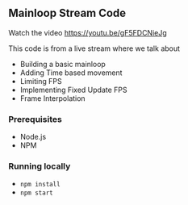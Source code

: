 ## Mainloop Stream Code

Watch the video https://youtu.be/gF5FDCNieJg

This code is from a live stream where we talk about

* Building a basic mainloop
* Adding Time based movement
* Limiting FPS
* Implementing Fixed Update FPS
* Frame Interpolation

### Prerequisites 

* Node.js
* NPM

### Running locally

* `npm install`
* `npm start`
